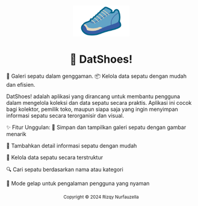 <p align="center"> 
  <img src="https://github.com/RizqyNurfauzella/Assessment3Mobpro/raw/master/app/src/main/res/drawable-nodpi/logo.png" width="150" alt="DatShoes Logo" />
</p> 
  
<h1 align="center"><b>👟 DatShoes!</b></h1>
  
📸 Galeri sepatu dalam genggaman.
📦 Kelola data sepatu dengan mudah dan efisien.

DatShoes! adalah aplikasi yang dirancang untuk membantu pengguna dalam mengelola koleksi dan data sepatu secara praktis. Aplikasi ini cocok bagi kolektor, pemilik toko, maupun siapa saja yang ingin menyimpan informasi sepatu secara terorganisir dan visual.

✨ Fitur Unggulan:
👟 Simpan dan tampilkan galeri sepatu dengan gambar menarik

📝 Tambahkan detail informasi sepatu dengan mudah

🧾 Kelola data sepatu secara terstruktur

🔍 Cari sepatu berdasarkan nama atau kategori

🌙 Mode gelap untuk pengalaman pengguna yang nyaman



<p align="center"><sub>Copyright © 2024 Rizqy Nurfauzella</sub></p>

